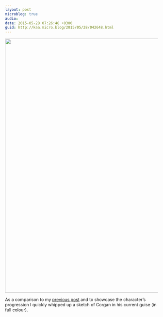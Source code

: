 ```yaml
---
layout: post
microblog: true
audio: 
date: 2015-05-28 07:26:48 +0300
guid: http://kaa.micro.blog/2015/05/28/042648.html
---
```

<img src="http://www.kaa.bz/uploads/2018/2f53d31e41.jpg" alt="" width="840" height="840" class="alignnone size-full wp-image-201" />

As a comparison to my <a href="http://procssr.tumblr.com/post/119905795087/moon-racket-character-study-corgan-continuing">previous post</a> and to showcase the character’s progression I quickly whipped up a sketch of Corgan in his current guise (in full colour).
